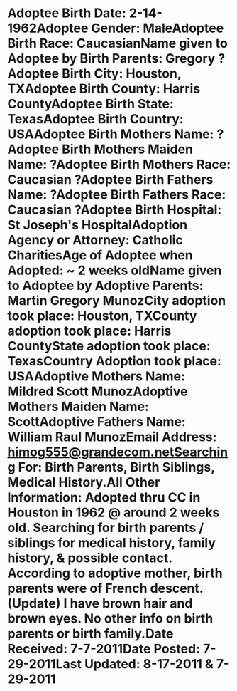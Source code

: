 # Adoptee Birth Date: 2-14-1962Adoptee Gender: MaleAdoptee Birth Race: CaucasianName given to Adoptee by Birth Parents: Gregory ?Adoptee Birth City: Houston, TXAdoptee Birth County: Harris CountyAdoptee Birth State: TexasAdoptee Birth Country: USAAdoptee Birth Mothers Name: ?Adoptee Birth Mothers Maiden Name: ?Adoptee Birth Mothers Race: Caucasian ?Adoptee Birth Fathers Name: ?Adoptee Birth Fathers Race: Caucasian ?Adoptee Birth Hospital: St Joseph's HospitalAdoption Agency or Attorney: Catholic CharitiesAge of Adoptee when Adopted: ~ 2 weeks oldName given to Adoptee by Adoptive Parents: Martin Gregory MunozCity adoption took place: Houston, TXCounty adoption took place: Harris CountyState adoption took place: TexasCountry Adoption took place: USAAdoptive Mothers Name: Mildred Scott MunozAdoptive Mothers Maiden Name: ScottAdoptive Fathers Name: William Raul MunozEmail Address: himog555@grandecom.netSearching For: Birth Parents, Birth Siblings, Medical History.All Other Information: Adopted thru CC in Houston in 1962 @ around 2 weeks old. Searching for birth parents / siblings for medical history, family history, & possible contact. According to adoptive mother, birth parents were of French descent. (Update) I have brown hair and brown eyes. No other info on birth parents or birth family.Date Received: 7-7-2011Date Posted: 7-29-2011Last Updated: 8-17-2011 & 7-29-2011